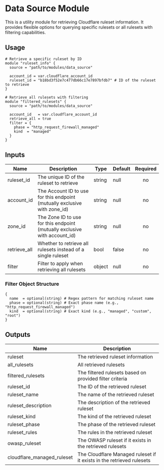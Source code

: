 # Data Source Module

This is a utility module for retrieving Cloudflare ruleset information. It provides flexible options for querying specific rulesets or all rulesets with filtering capabilities.

## Usage

```hcl
# Retrieve a specific ruleset by ID
module "ruleset_info" {
  source = "path/to/modules/data_source"
  
  account_id = var.cloudflare_account_id
  ruleset_id = "b18bd3f52e7c477db66c17e7897bfdb7" # ID of the ruleset to retrieve
}

# Retrieve all rulesets with filtering
module "filtered_rulesets" {
  source = "path/to/modules/data_source"
  
  account_id   = var.cloudflare_account_id
  retrieve_all = true
  filter = {
    phase = "http_request_firewall_managed"
    kind  = "managed"
  }
}
```

## Inputs

| Name | Description | Type | Default | Required |
|------|-------------|------|---------|:--------:|
| ruleset_id | The unique ID of the ruleset to retrieve | string | null | no |
| account_id | The Account ID to use for this endpoint (mutually exclusive with zone_id) | string | null | no |
| zone_id | The Zone ID to use for this endpoint (mutually exclusive with account_id) | string | null | no |
| retrieve_all | Whether to retrieve all rulesets instead of a single ruleset | bool | false | no |
| filter | Filter to apply when retrieving all rulesets | object | null | no |

### Filter Object Structure

```hcl
{
  name  = optional(string) # Regex pattern for matching ruleset name
  phase = optional(string) # Exact phase name (e.g., "http_request_firewall_managed")
  kind  = optional(string) # Exact kind (e.g., "managed", "custom", "root")
}
```

## Outputs

| Name | Description |
|------|-------------|
| ruleset | The retrieved ruleset information |
| all_rulesets | All retrieved rulesets |
| filtered_rulesets | The filtered rulesets based on provided filter criteria |
| ruleset_id | The ID of the retrieved ruleset |
| ruleset_name | The name of the retrieved ruleset |
| ruleset_description | The description of the retrieved ruleset |
| ruleset_kind | The kind of the retrieved ruleset |
| ruleset_phase | The phase of the retrieved ruleset |
| ruleset_rules | The rules in the retrieved ruleset |
| owasp_ruleset | The OWASP ruleset if it exists in the retrieved rulesets |
| cloudflare_managed_ruleset | The Cloudflare Managed ruleset if it exists in the retrieved rulesets |